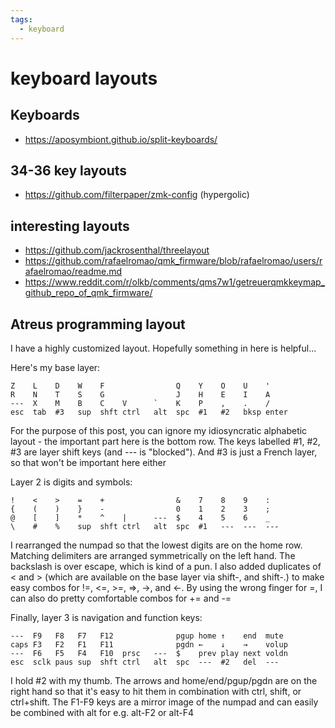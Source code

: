 ```yaml
---
tags:
  - keyboard
---
```


# keyboard layouts

## Keyboards

- https://aposymbiont.github.io/split-keyboards/

## 34-36 key layouts

- https://github.com/filterpaper/zmk-config (hypergolic)

## interesting layouts

- https://github.com/jackrosenthal/threelayout
- https://github.com/rafaelromao/qmk_firmware/blob/rafaelromao/users/rafaelromao/readme.md
- https://www.reddit.com/r/olkb/comments/qms7w1/getreuerqmkkeymap_github_repo_of_qmk_firmware/

## Atreus programming layout

I have a highly customized layout. Hopefully something in here is helpful...

Here's my base layer:

```
Z    L    D    W    F                Q    Y    O    U    '
R    N    T    S    G                J    H    E    I    A
---  X    M    B    C    V      `    K    P    ,    .    /
esc  tab  #3   sup  shft ctrl   alt  spc  #1   #2   bksp enter
```

For the purpose of this post, you can ignore my idiosyncratic alphabetic
layout - the important part here is the bottom row. The keys labelled #1, #2, #3
are layer shift keys (and --- is "blocked"). And #3 is just a French layer, so
that won't be important here either

Layer 2 is digits and symbols:

```
!    <    >    =    +                &    7    8    9    :
{    (    )    }    -                0    1    2    3    ;
@    [    ]    *    ^    |      ---  $    4    5    6    _
\    #    %    sup  shft ctrl   alt  spc  #1   ---  ---  ---
```

I rearranged the numpad so that the lowest digits are on the home row. Matching
delimiters are arranged symmetrically on the left hand. The backslash is over
escape, which is kind of a pun. I also added duplicates of < and > (which are
available on the base layer via shift-, and shift-.) to make easy combos for !=,
<=, >=, =>, ->, and <-. By using the wrong finger for =, I can also do pretty
comfortable combos for += and -=

Finally, layer 3 is navigation and function keys:

```
---  F9   F8   F7   F12              pgup home ↑    end  mute
caps F3   F2   F1   F11              pgdn ←    ↓    →    volup
---  F6   F5   F4   F10  prsc   ---  $    prev play next voldn
esc  sclk paus sup  shft ctrl   alt  spc  ---  #2   del  ---
```

I hold #2 with my thumb. The arrows and home/end/pgup/pgdn are on the right hand
so that it's easy to hit them in combination with ctrl, shift, or ctrl+shift.
The F1-F9 keys are a mirror image of the numpad and can easily be combined with
alt for e.g. alt-F2 or alt-F4
